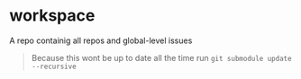 # workspace
A repo containig all repos and global-level issues
> Because this wont be up to date all the time run `git submodule update --recursive`
